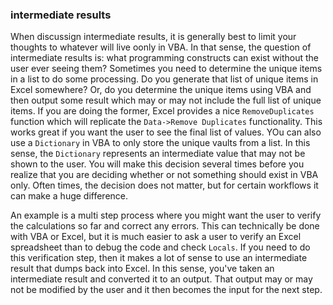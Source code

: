 ### intermediate results

When discussign intermediate results, it is generally best to limit your thoughts to whatever will live oonly in VBA. In that sense, the question of intermediate results is: what programming constructs can exist without the user ever seeing them? Sometimes you need to determine the unique items in a list to do some processing. Do you generate that list of unique items in Excel somewhere? Or, do you determine the unique items using VBA and then output some result which may or may not include the full list of unique items. If you are doing the former, Excel provides a nice `RemoveDuplicates` function which will replicate the `Data->Remove Duplicates` functionality. This works great if you want the user to see the final list of values. YOu can also use a `Dictionary` in VBA to only store the unique vaults from a list. In this sense, the `Dictionary` represents an intermediate value that may not be shown to the user. You will make this decision several times before you realize that you are deciding whether or not something should exist in VBA only. Often times, the decision does not matter, but for certain workflows it can make a huge difference.

An example is a multi step process where you might want the user to verify the calculations so far and correct any errors. This can technically be done with VBA or Excel, but it is much easier to ask a user to verify an Excel spreadsheet than to debug the code and check `Locals`. If you need to do this verification step, then it makes a lot of sense to use an intermediate result that dumps back into Excel. In this sense, you've taken an intermediate result and converted it to an output. That output may or may not be modified by the user and it then becomes the input for the next step.

